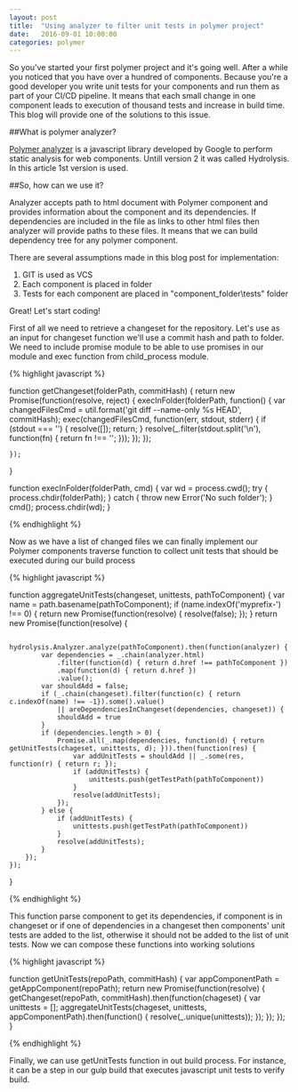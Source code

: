 ```yaml
---
layout: post
title:  "Using analyzer to filter unit tests in polymer project"
date:   2016-09-01 10:00:00
categories: polymer
---
```


So you've started your first polymer project and it's going well. After a while you noticed that you have over a hundred of components. Because you're a good developer you write unit tests for your components and run them as part of your CI/CD pipeline. It means that each small change in one component leads to execution of thousand tests and increase in build time. This blog will provide one of the solutions to this issue.

##What is polymer analyzer?

[Polymer analyzer](https://github.com/Polymer/polymer-analyzer "Polymer analyzer") is a javascript library developed by Google to perform static analysis for web components. Untill version 2 it was called Hydrolysis. In this article 1st version is used.

##So, how can we use it?

Analyzer accepts path to html document with Polymer component and provides information about the component and its dependencies. If dependencies are included in the file as links to other html files then analyzer will provide paths to these files. It means that we can build dependency tree for any polymer component.

There are several assumptions made in this blog post for implementation:

<ol>
    <li>GIT is used as VCS</li>
    <li>Each component is placed in folder</li>
    <li>Tests for each component are placed in "component_folder\tests" folder</li>
</ol>

Great! Let's start coding!

First of all we need to retrieve a changeset for the repository. Let's use as an input for changeset function we'll use a commit hash and path to folder. We need to include promise module to be able to use promises in our module and exec function from child_process module.

{% highlight javascript %}

function getChangeset(folderPath, commitHash) {
    return new Promise(function(resolve, reject) {
        execInFolder(folderPath, function() {
            var changedFilesCmd = util.format('git diff --name-only %s HEAD', commitHash);
            exec(changedFilesCmd, function(err, stdout, stderr) {
                if (stdout === '') {
                    resolve([]);
                    return;
                }
                resolve(_.filter(stdout.split('\n'), function(fn) { return fn !== ''; }));
            });
        });
        
    });
}

function execInFolder(folderPath, cmd) {
    var wd = process.cwd();
    try {
        process.chdir(folderPath);
    } catch {
        throw new Error('No such folder');
    }
    cmd();
    process.chdir(wd);
}

{% endhighlight %}

Now as we have a list of changed files we can finally implement our Polymer components traverse function to collect unit tests that should be executed during our build process

{% highlight javascript %}

function aggregateUnitTests(changeset, unittests, pathToComponent) {
    var name = path.basename(pathToComponent);
    if (name.indexOf('myprefix-') !== 0) {
        return new Promise(function(resolve) { resolve(false); });
    }
    return new Promise(function(resolve) {

        hydrolysis.Analyzer.analyze(pathToComponent).then(function(analyzer) {
            var dependencies = _.chain(analyzer.html)
                .filter(function(d) { return d.href !== pathToComponent })
                .map(function(d) { return d.href })
                .value();
            var shouldAdd = false;
            if (_.chain(changeset).filter(function(c) { return c.indexOf(name) !== -1}).some().value()
                || areDependenciesInChangeset(dependencies, changeset)) {
                shouldAdd = true
            }
            if (dependencies.length > 0) {
                Promise.all(_.map(dependencies, function(d) { return getUnitTests(chageset, unittests, d); })).then(function(res) {
                    var addUnitTests = shouldAdd || _.some(res, function(r) { return r; }); 
                    if (addUnitTests) {
                        unittests.push(getTestPath(pathToComponent))
                    }
                    resolve(addUnitTests);
                });
            } else {
                if (addUnitTests) {
                    unittests.push(getTestPath(pathToComponent))
                }
                resolve(addUnitTests);
            }
        });
    });
}

{% endhighlight %}

This function parse component to get its dependencies, if component is in changeset or if one of dependencies in a changeset then components' unit tests are added to the list, otherwise it should not be added to the list of unit tests.
Now we can compose these functions into working solutions

{% highlight javascript %}

function getUnitTests(repoPath, commitHash) {
    var appComponentPath = getAppComponent(repoPath);
    return new Promise(function(resolve) {
        getChangeset(repoPath, commitHash).then(function(chageset) {
            var unittests = [];
            aggregateUnitTests(chageset, unittests, appComponentPath).then(function() {
                resolve(_.unique(unittests));
            });
        });
    });
}

{% endhighlight %}

Finally, we can use getUnitTests function in out build process. For instance, it can be a step in our gulp build that executes javascript unit tests to verify build.
